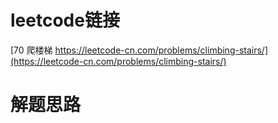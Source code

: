# leetcode链接
[70 爬楼梯 https://leetcode-cn.com/problems/climbing-stairs/](https://leetcode-cn.com/problems/climbing-stairs/)

# 解题思路
